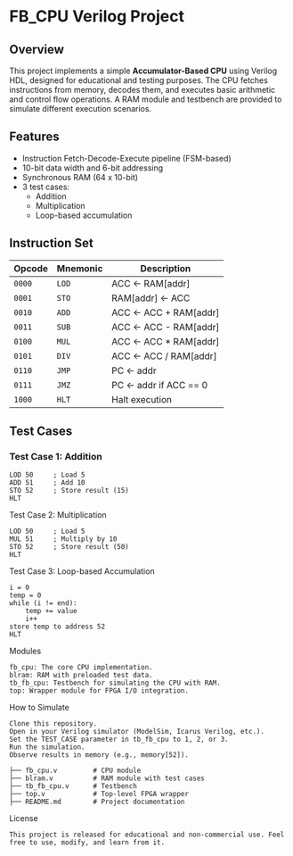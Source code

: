 # FB_CPU Verilog Project

## Overview

This project implements a simple **Accumulator-Based CPU** using Verilog HDL, designed for educational and testing purposes. The CPU fetches instructions from memory, decodes them, and executes basic arithmetic and control flow operations. A RAM module and testbench are provided to simulate different execution scenarios.

## Features

- Instruction Fetch-Decode-Execute pipeline (FSM-based)
- 10-bit data width and 6-bit addressing
- Synchronous RAM (64 x 10-bit)
- 3 test cases:
  - Addition
  - Multiplication
  - Loop-based accumulation

## Instruction Set

| Opcode | Mnemonic | Description                    |
|--------|----------|--------------------------------|
| `0000` | `LOD`    | ACC ← RAM[addr]                |
| `0001` | `STO`    | RAM[addr] ← ACC                |
| `0010` | `ADD`    | ACC ← ACC + RAM[addr]          |
| `0011` | `SUB`    | ACC ← ACC - RAM[addr]          |
| `0100` | `MUL`    | ACC ← ACC * RAM[addr]          |
| `0101` | `DIV`    | ACC ← ACC / RAM[addr]          |
| `0110` | `JMP`    | PC ← addr                      |
| `0111` | `JMZ`    | PC ← addr if ACC == 0          |
| `1000` | `HLT`    | Halt execution                 |

## Test Cases

### Test Case 1: Addition

```assembly
LOD 50     ; Load 5
ADD 51     ; Add 10
STO 52     ; Store result (15)
HLT
```

Test Case 2: Multiplication
```assembly
LOD 50     ; Load 5
MUL 51     ; Multiply by 10
STO 52     ; Store result (50)
HLT
```

Test Case 3: Loop-based Accumulation
```assembly
i = 0
temp = 0
while (i != end):
    temp += value
    i++
store temp to address 52
HLT
```

Modules
```assembly
fb_cpu: The core CPU implementation.
blram: RAM with preloaded test data.
tb_fb_cpu: Testbench for simulating the CPU with RAM.
top: Wrapper module for FPGA I/O integration.
```

How to Simulate
```assembly
Clone this repository.
Open in your Verilog simulator (ModelSim, Icarus Verilog, etc.).
Set the TEST_CASE parameter in tb_fb_cpu to 1, 2, or 3.
Run the simulation.
Observe results in memory (e.g., memory[52]).
```
```assembly
├── fb_cpu.v         # CPU module
├── blram.v          # RAM module with test cases
├── tb_fb_cpu.v      # Testbench
├── top.v            # Top-level FPGA wrapper
├── README.md        # Project documentation
```

License
```assembly
This project is released for educational and non-commercial use. Feel free to use, modify, and learn from it.
```
